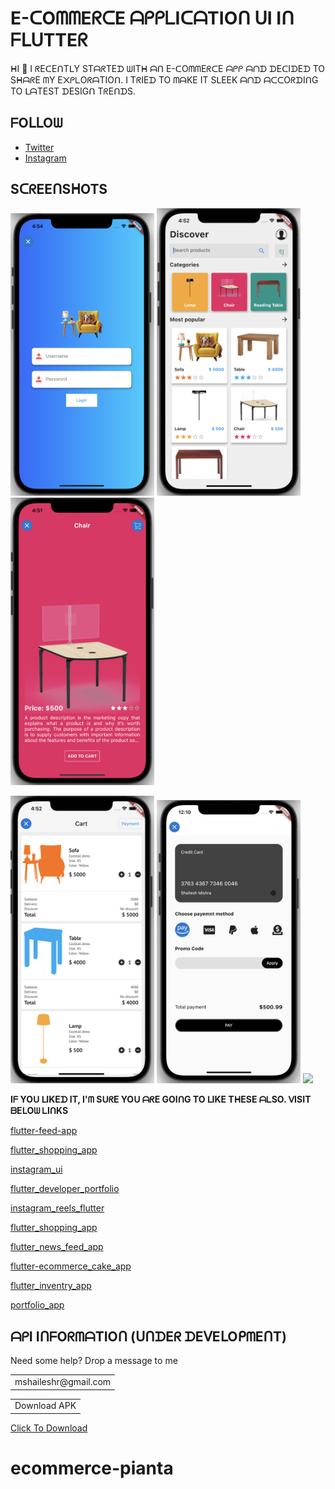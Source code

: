 # E-ᑕOᗰᗰEᖇᑕE ᗩᑭᑭᒪIᑕᗩTIOᑎ ᑌI Iᑎ ᖴᒪᑌTTEᖇ

ᕼI 👋 I ᖇEᑕEᑎTᒪY STᗩᖇTEᗪ ᗯITᕼ ᗩᑎ E-ᑕOᗰᗰEᖇᑕE ᗩᑭᑭ ᗩᑎᗪ ᗪEᑕIᗪEᗪ TO SᕼᗩᖇE ᗰY E᙭ᑭᒪOᖇᗩTIOᑎ. I TᖇIEᗪ TO ᗰᗩKE IT SᒪEEK ᗩᑎᗪ ᗩᑕᑕOᖇᗪIᑎG TO ᒪᗩTEST ᗪESIGᑎ TᖇEᑎᗪS.

## ᖴOᒪᒪOᗯ

- [Twitter](https://www.twitter.com/ishaileshmisra)
- [Instagram](https://www.instagram.com/ishaileshmishra)

## SᑕᖇEEᑎSᕼOTS

<img src="assets/srcn/one.png" width=230> <img src="assets/srcn/two.png" width=230> <img src="assets/srcn/three.png" width=230>

<img src="assets/srcn/four.png" width=230> <img src="assets/srcn/five.png" width=230> <img src="assets/srcn/six.png" width=230>

<b>Iᖴ YOᑌ ᒪIKEᗪ IT, I'ᗰ SᑌᖇE YOᑌ ᗩᖇE GOIᑎG TO ᒪIKE TᕼESE ᗩᒪSO. ᐯISIT ᗷEᒪOᗯ ᒪIᑎKS</b>

[flutter-feed-app](https://github.com/ishaileshmishra/flutter-feed-app)

[flutter_shopping_app](https://github.com/ishaileshmishra/flutter_shopping_app)

[instagram_ui](https://github.com/ishaileshmishra/instagram_ui)

[flutter_developer_portfolio](https://github.com/ishaileshmishra/flutter_developer_portfolio)

[instagram_reels_flutter](https://github.com/ishaileshmishra/instagram_reels_flutter)

[flutter_shopping_app](https://github.com/ishaileshmishra/flutter_shopping_app)

[flutter_news_feed_app](https://github.com/ishaileshmishra/flutter-news-feed-app)

[flutter-ecommerce_cake_app](https://github.com/ishaileshmishra/flutter-ecommerce-cake-app)

[flutter_inventry_app](https://github.com/ishaileshmishra/flutter-inventry-app)

[portfolio_app](https://github.com/ishaileshmishra/portfolio-app)

## ᗩᑭI IᑎᖴOᖇᗰᗩTIOᑎ (ᑌᑎᗪEᖇ ᗪEᐯEᒪOᑭᗰEᑎT)

Need some help? Drop a message to me

<table>
    <tr>
        <td>mshaileshr@gmail.com</td>
    </tr>
</table>

<table>
    <tr>
        <td>Download APK</td>
    </tr>
</table>

[Click To Download](https://github.com/ishaileshmishra/jin_ecomm/blob/master/assets/apk/app-release.apk?raw=true)
# ecommerce-pianta
